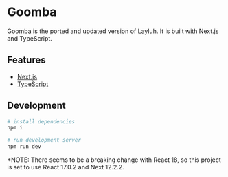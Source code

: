 # Goomba
Goomba is the ported and updated version of Layluh. It is built with Next.js and TypeScript.

## Features

-   [Next.js](https://svelte.dev/)
-   [TypeScript](https://www.typescriptlang.org/)

## Development

```bash
# install dependencies
npm i

# run development server
npm run dev
```

*NOTE: There seems to be a breaking change with React 18, so this project is set to use React 17.0.2 and Next 12.2.2.


